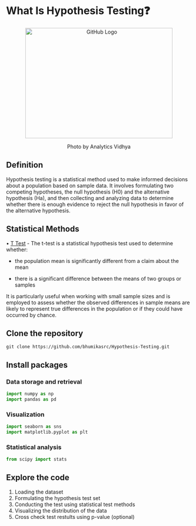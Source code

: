 # What Is Hypothesis Testing❓

<p align="center">
    <img src="https://editor.analyticsvidhya.com/uploads/52940cover.jpg" alt="GitHub Logo" width="400" height="300">
</p>
<p align="center">Photo by Analytics Vidhya</p>



## Definition

Hypothesis testing is a statistical method used to make informed decisions about a population based on sample data. It involves formulating two competing hypotheses, the null hypothesis (H0) and the alternative hypothesis (Ha), and then collecting and analyzing data to determine whether there is enough evidence to reject the null hypothesis in favor of the alternative hypothesis.


## Statistical Methods

• <u>T Test</u> - The t-test is a statistical hypothesis test used to determine whether:

* the population mean is significantly different from a claim about the mean

* there is a significant difference between the means of two groups or samples

It is particularly useful when working with small sample sizes and is employed to assess whether the observed differences in sample means are likely to represent true differences in the population or if they could have occurred by chance.

## Clone the repository

```git clone https://github.com/bhumikasrc/Hypothesis-Testing.git```

## Install packages

### Data storage and retrieval

```py
import numpy as np
import pandas as pd
```

### Visualization 

```py
import seaborn as sns
import matplotlib.pyplot as plt
```

### Statistical analysis

```py
from scipy import stats
```

## Explore the code

1. Loading the dataset 
2. Formulating the hypothesis test set
3. Conducting the test using statistical test methods
4. Visualizing the distribution of the data
5. Cross check test restults using p-value (optional)
